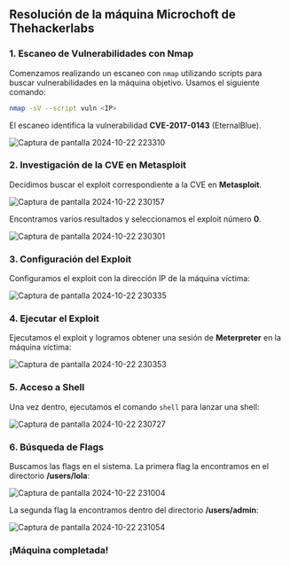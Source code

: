 ## Resolución de la máquina Microchoft de Thehackerlabs

### 1. **Escaneo de Vulnerabilidades con Nmap**
Comenzamos realizando un escaneo con `nmap` utilizando scripts para buscar vulnerabilidades en la máquina objetivo. Usamos el siguiente comando:

```bash
nmap -sV --script vuln <IP>
```

El escaneo identifica la vulnerabilidad **CVE-2017-0143** (EternalBlue).

![Captura de pantalla 2024-10-22 223310](https://github.com/user-attachments/assets/c0c83dd2-eae5-4d12-905a-a9d3604bd952)


### 2. **Investigación de la CVE en Metasploit**
Decidimos buscar el exploit correspondiente a la CVE en **Metasploit**. 

![Captura de pantalla 2024-10-22 230157](https://github.com/user-attachments/assets/61e8b7eb-4d2a-4326-bae0-647e2f22f0e2)

Encontramos varios resultados y seleccionamos el exploit número **0**.

![Captura de pantalla 2024-10-22 230301](https://github.com/user-attachments/assets/2fb8d9e5-373d-4e1f-91ce-15555f99355c)


### 3. **Configuración del Exploit**
Configuramos el exploit con la dirección IP de la máquina víctima:

![Captura de pantalla 2024-10-22 230335](https://github.com/user-attachments/assets/90c1e048-8884-4eb8-85bc-b0430ef9e167)


### 4. **Ejecutar el Exploit**
Ejecutamos el exploit y logramos obtener una sesión de **Meterpreter** en la máquina víctima:

![Captura de pantalla 2024-10-22 230353](https://github.com/user-attachments/assets/2d6a1e7f-7979-43f4-a5b0-84648145a038)


### 5. **Acceso a Shell**
Una vez dentro, ejecutamos el comando `shell` para lanzar una shell:

![Captura de pantalla 2024-10-22 230727](https://github.com/user-attachments/assets/acf22e30-b79b-4f47-a6df-369730569f95)


### 6. **Búsqueda de Flags**
Buscamos las flags en el sistema. La primera flag la encontramos en el directorio **/users/lola**:

![Captura de pantalla 2024-10-22 231004](https://github.com/user-attachments/assets/4967c359-93c1-490d-867d-2e729785b5ac)


La segunda flag la encontramos dentro del directorio **/users/admin**:

![Captura de pantalla 2024-10-22 231054](https://github.com/user-attachments/assets/ce85d49e-c3d0-413b-9052-83f0651242b6)


### ¡Máquina completada!
